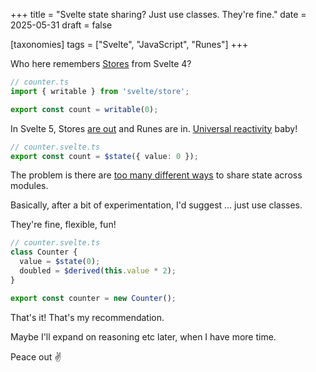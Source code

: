+++
title = "Svelte state sharing? Just use classes. They're fine."
date = 2025-05-31
draft = false

[taxonomies]
tags = ["Svelte", "JavaScript", "Runes"]
+++

Who here remembers [Stores](https://svelte.dev/docs/svelte/stores) from Svelte 4?

```ts
// counter.ts
import { writable } from 'svelte/store';

export const count = writable(0);
```

In Svelte 5, Stores [are out](https://svelte.dev/tutorial/svelte/stores) and Runes are in. [Universal reactivity](https://svelte.dev/tutorial/svelte/universal-reactivity) baby!

```ts
// counter.svelte.ts
export const count = $state({ value: 0 });
```

The problem is there are [too many different ways](https://joyofcode.xyz/how-to-share-state-in-svelte-5) to share state across modules.

Basically, after a bit of experimentation, I'd suggest ... just use classes.

They're fine, flexible, fun!

```ts
// counter.svelte.ts
class Counter {
  value = $state(0);
  doubled = $derived(this.value * 2);
}

export const counter = new Counter();
```

That's it! That's my recommendation.

Maybe I'll expand on reasoning etc later, when I have more time.

Peace out ✌️
